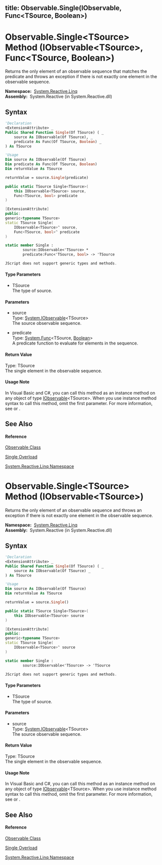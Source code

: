 title: Observable.Single<TSource>(IObservable<TSource>, Func<TSource, Boolean>)
---
# Observable.Single\<TSource\> Method (IObservable\<TSource\>, Func\<TSource, Boolean\>)

Returns the only element of an observable sequence that matches the predicate and throws an exception if there is not exactly one element in the observable sequence.

**Namespace:**  [System.Reactive.Linq](System.Reactive.Linq/System.Reactive.Linq)  
**Assembly:**  System.Reactive (in System.Reactive.dll)

## Syntax

```vb
'Declaration
<ExtensionAttribute> _
Public Shared Function Single(Of TSource) ( _
    source As IObservable(Of TSource), _
    predicate As Func(Of TSource, Boolean) _
) As TSource
```

```vb
'Usage
Dim source As IObservable(Of TSource)
Dim predicate As Func(Of TSource, Boolean)
Dim returnValue As TSource

returnValue = source.Single(predicate)
```

```csharp
public static TSource Single<TSource>(
    this IObservable<TSource> source,
    Func<TSource, bool> predicate
)
```

```c++
[ExtensionAttribute]
public:
generic<typename TSource>
static TSource Single(
    IObservable<TSource>^ source, 
    Func<TSource, bool>^ predicate
)
```

```fsharp
static member Single : 
        source:IObservable<'TSource> * 
        predicate:Func<'TSource, bool> -> 'TSource 
```

```javascript
JScript does not support generic types and methods.
```

#### Type Parameters

- TSource  
  The type of source.

#### Parameters

- source  
  Type: [System.IObservable](https://msdn.microsoft.com/en-us/library/Dd990377)\<TSource\>  
  The source observable sequence.

- predicate  
  Type: [System.Func](https://msdn.microsoft.com/en-us/library/Bb549151)\<TSource, [Boolean](https://msdn.microsoft.com/en-us/library/a28wyd50)\>  
  A predicate function to evaluate for elements in the sequence.

#### Return Value

Type: TSource  
The single element in the observable sequence.

#### Usage Note

In Visual Basic and C\#, you can call this method as an instance method on any object of type [IObservable](https://msdn.microsoft.com/en-us/library/Dd990377)\<TSource\>. When you use instance method syntax to call this method, omit the first parameter. For more information, see [](https://msdn.microsoft.com/en-us/library/Bb384936) or [](https://msdn.microsoft.com/en-us/library/Bb383977).

## See Also

#### Reference

[Observable Class](Observable/Observable)

[Single Overload](Single/Observable.Single)

[System.Reactive.Linq Namespace](System.Reactive.Linq/System.Reactive.Linq)

# Observable.Single\<TSource\> Method (IObservable\<TSource\>)

Returns the only element of an observable sequence and throws an exception if there is not exactly one element in the observable sequence.

**Namespace:**  [System.Reactive.Linq](System.Reactive.Linq/System.Reactive.Linq)  
**Assembly:**  System.Reactive (in System.Reactive.dll)

## Syntax

```vb
'Declaration
<ExtensionAttribute> _
Public Shared Function Single(Of TSource) ( _
    source As IObservable(Of TSource) _
) As TSource
```

```vb
'Usage
Dim source As IObservable(Of TSource)
Dim returnValue As TSource

returnValue = source.Single()
```

```csharp
public static TSource Single<TSource>(
    this IObservable<TSource> source
)
```

```c++
[ExtensionAttribute]
public:
generic<typename TSource>
static TSource Single(
    IObservable<TSource>^ source
)
```

```fsharp
static member Single : 
        source:IObservable<'TSource> -> 'TSource 
```

```javascript
JScript does not support generic types and methods.
```

#### Type Parameters

- TSource  
  The type of source.

#### Parameters

- source  
  Type: [System.IObservable](https://msdn.microsoft.com/en-us/library/Dd990377)\<TSource\>  
  The source observable sequence.

#### Return Value

Type: TSource  
The single element in the observable sequence.

#### Usage Note

In Visual Basic and C\#, you can call this method as an instance method on any object of type [IObservable](https://msdn.microsoft.com/en-us/library/Dd990377)\<TSource\>. When you use instance method syntax to call this method, omit the first parameter. For more information, see [](https://msdn.microsoft.com/en-us/library/Bb384936) or [](https://msdn.microsoft.com/en-us/library/Bb383977).

## See Also

#### Reference

[Observable Class](Observable/Observable)

[Single Overload](Single/Observable.Single)

[System.Reactive.Linq Namespace](System.Reactive.Linq/System.Reactive.Linq)
